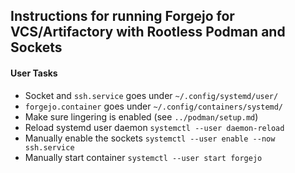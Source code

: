## Instructions for running Forgejo for VCS/Artifactory with Rootless Podman and Sockets

#### User Tasks
- Socket and `ssh.service` goes under `~/.config/systemd/user/`
- `forgejo.container` goes under `~/.config/containers/systemd/`
- Make sure lingering is enabled (see `../podman/setup.md`)
- Reload systemd user daemon `systemctl --user daemon-reload`
- Manually enable the sockets `systemctl --user enable --now ssh.service`
- Manually start container `systemctl --user start forgejo`